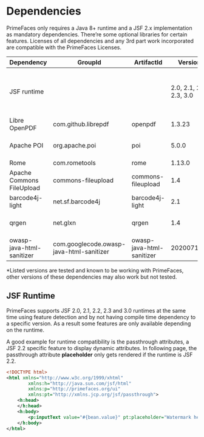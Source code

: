 # Dependencies

PrimeFaces only requires a Java 8+ runtime and a JSF 2.x implementation as mandatory
dependencies. There’re some optional libraries for certain features. Licenses of all dependencies and
any 3rd part work incorporated are compatible with the PrimeFaces Licenses.

| Dependency | GroupId | ArtifactId | Version | Type | Description |
| --- | --- | --- | --- | --- | --- |
| JSF runtime | | |  2.0, 2.1, 2.2, 2.3, 3.0 | Required | Apache MyFaces or Eclipse (former Oracle) Mojarra |
| Libre OpenPDF | com.github.librepdf | openpdf | 1.3.23 | Optional | DataExporter (PDF) |
| Apache POI | org.apache.poi | poi | 5.0.0 | Optional | DataExporter (Excel or XML) |
| Rome | com.rometools | rome | 1.13.0 | Optional | FeedReader |
| Apache Commons FileUpload | commons-fileupload | commons-fileupload | 1.4 | Optional | FileUpload |
| barcode4j-light | net.sf.barcode4j | barcode4j-light | 2.1 | Optional | Barcode |
| qrgen | net.glxn | qrgen |  1.4 | Optional | QR Code support for Barcode |
| owasp-java-html-sanitizer | com.googlecode.owasp-java-html-sanitizer | owasp-java-html-sanitizer |  20200713.1 | Optional | TextEditor |

*Listed versions are tested and known to be working with PrimeFaces, other versions of these
dependencies may also work but not tested.

## JSF Runtime ##
PrimeFaces supports JSF 2.0, 2.1, 2.2, 2.3 and 3.0 runtimes at the same time using feature detection and
by not having compile time dependency to a specific version. As a result some features are only
available depending on the runtime.

A good example for runtime compatibility is the passthrough attributes, a JSF 2.2 specific feature to
display dynamic attributes. In following page, the passthrough attribute **placeholder** only gets rendered
if the runtime is JSF 2.2.

```xml
<!DOCTYPE html>
<html xmlns="http://www.w3c.org/1999/xhtml"
        xmlns:h="http://java.sun.com/jsf/html"
        xmlns:p="http://primefaces.org/ui"
        xmlns:pt="http://xmlns.jcp.org/jsf/passthrough">
    <h:head>
    </h:head>
    <h:body>
        <p:inputText value="#{bean.value}" pt:placeholder="Watermark here"/>
    </h:body>
</html>
```
